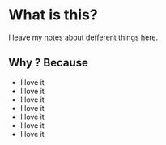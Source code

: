# What is this?
I leave my notes about defferent things here. 

## Why ? Because
 - I love it
 - I love it
 - I love it
 - I love it
 - I love it
 - I love it
 - I love it

